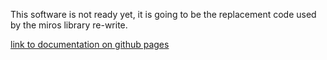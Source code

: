This software is not ready yet, it is going to be the replacement code used by
the miros library re-write.

[link to documentation on github pages](https://aleph2c.github.io/miros/index.html)
